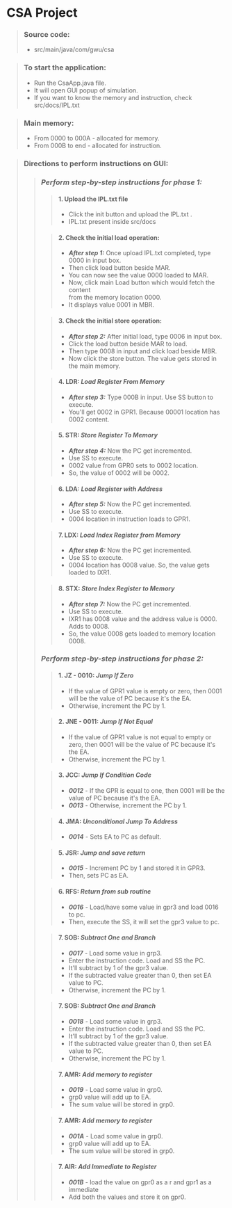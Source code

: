 # CSA Project

> ### Source code: 
> - src/main/java/com/gwu/csa

> ### To start the application:
> - Run the CsaApp.java file.  
> - It will open GUI popup of simulation.
> - If you want to know the memory and instruction, check src/docs/IPL.txt

> ### Main memory:
>  - From 0000 to 000A - allocated for memory.  
>  - From 000B to end  - allocated for instruction.

> ### Directions to perform instructions on GUI:
>> ### ***Perform step-by-step instructions for phase 1:***
>>> #### 1. Upload the IPL.txt file  
>>> - Click the init button and upload the IPL.txt .  
>>> - IPL.txt present inside src/docs  
>>
>>> #### 2. Check the initial load operation:
>>> - ***After step 1:*** Once upload IPL.txt completed, type 0000 in input box.  
>>> - Then click load button beside MAR.
>>> - You can now see the value 0000 loaded to MAR.
>>> - Now, click main Load button which would fetch the content  
>>> from the memory location 0000.
>>> - It displays value 0001 in MBR.
>>
>>> #### 3. Check the initial store operation:
>>> - ***After step 2:*** After initial load, type 0006 in input box.  
>>> - Click the load button beside MAR to load.
>>> - Then type 0008 in input and click load beside MBR.
>>> - Now click the store button. The value gets stored in the main memory.
>>
>>> #### 4. LDR: ***Load Register From Memory***
>>> - ***After step 3:*** Type 000B in input. Use SS button to execute.
>>> - You'll get 0002 in GPR1. Because 00001 location has 0002 content.
>>
>>> #### 5. STR: ***Store Register To Memory***
>>> - ***After step 4:*** Now the PC get incremented.
>>> - Use SS to execute.
>>> - 0002 value from GPR0 sets to 0002 location. 
>>> - So, the value of 0002 will be 0002.
>>
>>> #### 6. LDA: ***Load Register with Address***
>>> - ***After step 5:*** Now the PC get incremented.
>>> - Use SS to execute.
>>> - 0004 location in instruction loads to GPR1.
>>
>>> #### 7. LDX: ***Load Index Register from Memory***
>>> - ***After step 6:*** Now the PC get incremented.
>>> - Use SS to execute.
>>> - 0004 location has 0008 value. So, the value gets loaded to IXR1.
>>
>>> #### 8. STX: ***Store Index Register to Memory***
>>> - ***After step 7:*** Now the PC get incremented.
>>> - Use SS to execute.
>>> - IXR1 has 0008 value and the address value is 0000. Adds to 0008.
>>> - So, the value 0008 gets loaded to memory location 0008.
>> ### ***Perform step-by-step instructions for phase 2:***
>>
>>> #### 1. JZ - 0010: ***Jump If Zero***
>>> - If the value of GPR1 value is empty or zero,
>>>   then 0001 will be the value of PC because it's the EA.
>>> - Otherwise, increment the PC by 1.
>>
>>> #### 2. JNE - 0011: ***Jump If Not Equal***
>>> - If the value of GPR1 value is not equal to empty or zero,
>>>   then 0001 will be the value of PC because it's the EA.
>>> - Otherwise, increment the PC by 1.
>>
>>> #### 3. JCC: ***Jump If Condition Code***
>>> - ***0012*** - If the GPR is equal to one,
>>>   then 0001 will be the value of PC because it's the EA.
>>> - ***0013*** - Otherwise, increment the PC by 1.
>>
>>> #### 4. JMA: ***Unconditional Jump To Address***
>>> - ***0014*** - Sets EA to PC as default.
>>
>>> #### 5. JSR: ***Jump and save return***
>>> - ***0015*** - Increment PC by 1 and stored it in GPR3.
>>> - Then, sets PC as EA.
>>
>>> #### 6. RFS: ***Return from sub routine***
>>> - ***0016*** - Load/have some value in gpr3 and load 0016 to pc.
>>> - Then, execute the SS, it will set the gpr3 value to pc.
>>
>>> #### 7. SOB: ***Subtract One and Branch***
>>> - ***0017*** - Load some value in grp3.
>>> - Enter the instruction code. Load and SS the PC.
>>> - It'll subtract by 1 of the gpr3 value.
>>> - If the subtracted value greater than 0, then set EA value to PC.
>>> - Otherwise, increment the PC by 1.
>>
>>> #### 7. SOB: ***Subtract One and Branch***
>>> - ***0018*** - Load some value in grp3.
>>> - Enter the instruction code. Load and SS the PC.
>>> - It'll subtract by 1 of the gpr3 value.
>>> - If the subtracted value greater than 0, then set EA value to PC.
>>> - Otherwise, increment the PC by 1.
>>
>>> #### 7. AMR: ***Add memory to register***
>>> - ***0019*** - Load some value in grp0.
>>> - grp0 value will add up to EA.
>>> - The sum value will be stored in grp0.
>>
>>> #### 7. AMR: ***Add memory to register***
>>> - ***001A*** - Load some value in grp0.
>>> - grp0 value will add up to EA.
>>> - The sum value will be stored in grp0.
>>
>>> #### 7. AIR: ***Add Immediate to Register***
>>> - ***001B*** - load the value on gpr0 as a r and gpr1 as a immediate
>>> - Add both the values and store it on gpr0.
